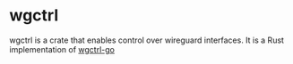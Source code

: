 # wgctrl

wgctrl is a crate that enables control over wireguard interfaces.
It is a Rust implementation of [wgctrl-go](https://github.com/WireGuard/wgctrl-go)

